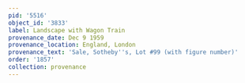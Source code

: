 ```yaml
---
pid: '5516'
object_id: '3833'
label: Landscape with Wagon Train
provenance_date: Dec 9 1959
provenance_location: England, London
provenance_text: 'Sale, Sotheby''s, Lot #99 (with figure number)'
order: '1857'
collection: provenance
---
```

